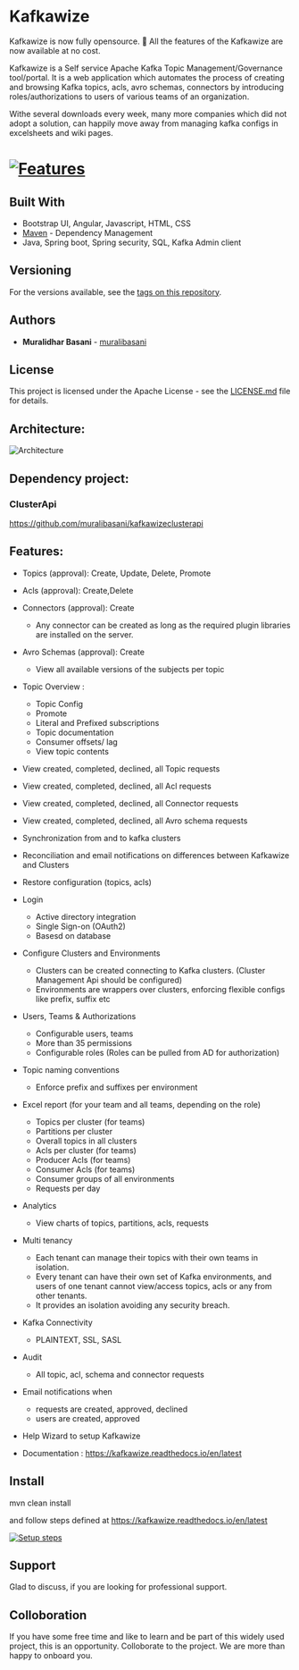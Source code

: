 # Kafkawize

Kafkawize is now fully opensource. 🥳 All the features of the Kafkawize are now available at no cost. 

Kafkawize is a Self service Apache Kafka Topic Management/Governance tool/portal. It is a web application which automates the process of creating and browsing Kafka topics, acls, avro schemas, connectors by introducing roles/authorizations to users of various teams of an organization.

Withe several downloads every week, many more companies which did not adopt a solution, can happily move away from managing kafka configs in excelsheets and wiki pages. 

[![Features](https://yt-embed.herokuapp.com/embed?v=i7nmi-lovgA)](https://www.youtube.com/watch?v=i7nmi-lovgA "Create a kafka topic")
=======

## Built With

* Bootstrap UI, Angular, Javascript, HTML, CSS 
* [Maven](https://maven.apache.org/) - Dependency Management
* Java, Spring boot, Spring security, SQL, Kafka Admin client 

## Versioning

For the versions available, see the [tags on this repository](https://github.com/muralibasani/kafkawize/tags).

## Authors

* **Muralidhar Basani** - [muralibasani](https://github.com/muralibasani)

## License

This project is licensed under the Apache License  - see the [LICENSE.md](LICENSE.md) file for details.

## Architecture:

![Architecture](https://github.com/muralibasani/kafkawize/blob/master/screenshots/arch.png)

## Dependency project:

### ClusterApi
https://github.com/muralibasani/kafkawizeclusterapi

## Features:

- Topics (approval): Create, Update, Delete, Promote
- Acls (approval):  Create,Delete
- Connectors (approval): Create
  - Any connector can be created as long as the required plugin libraries are installed on the server.  
- Avro Schemas (approval): Create
  - View all available versions of the subjects per topic
- Topic Overview :
  - Topic Config
  - Promote
  - Literal and Prefixed subscriptions
  - Topic documentation
  - Consumer offsets/ lag
  - View topic contents

- View created, completed, declined, all Topic requests
- View created, completed, declined, all Acl requests
- View created, completed, declined, all Connector requests
- View created, completed, declined, all Avro schema requests

- Synchronization from and to kafka clusters
- Reconciliation and email notifications on differences between Kafkawize and Clusters
- Restore configuration (topics, acls)

- Login 
  - Active directory integration
  - Single Sign-on (OAuth2)
  - Basesd on database
  
- Configure Clusters and Environments
  - Clusters can be created connecting to Kafka clusters. (Cluster Management Api should be configured)
  - Environments are wrappers over clusters, enforcing flexible configs like prefix, suffix etc

- Users, Teams & Authorizations
  - Configurable users, teams
  - More than 35 permissions
  - Configurable roles (Roles can be pulled from AD for authorization)

- Topic naming conventions
  - Enforce prefix and suffixes per environment

- Excel report (for your team and all teams, depending on the role)
  - Topics per cluster (for teams)
  - Partitions per cluster
  - Overall topics in all clusters
  - Acls per cluster (for teams)
  - Producer Acls  (for teams)
  - Consumer Acls  (for teams)
  - Consumer groups of all environments
  - Requests per day

- Analytics
  - View charts of topics, partitions, acls, requests

- Multi tenancy
  - Each tenant can manage their topics with their own teams in isolation.
  - Every tenant can have their own set of Kafka environments, and users
    of one tenant cannot view/access topics, acls or any from other tenants.
  - It provides an isolation avoiding any security breach.

- Kafka Connectivity
  - PLAINTEXT, SSL, SASL

- Audit
  - All topic, acl, schema and connector requests

- Email notifications when
  - requests are created, approved, declined
  - users are created, approved

- Help Wizard to setup Kafkawize

- Documentation : https://kafkawize.readthedocs.io/en/latest

## Install

mvn clean install

and follow steps defined at https://kafkawize.readthedocs.io/en/latest

[![Setup steps](https://yt-embed.herokuapp.com/embed?v=LOqjwARmbBs)](https://www.youtube.com/playlist?list=PLP9lIqI_cSE72D-VxYFEHW8T7VgS1NWmP "Kafkawize setup")

## Support

Glad to discuss, if you are looking for professional support.

## Colloboration

If you have some free time and like to learn and be part of this widely used project, this is an opportunity. Colloborate to the project. We are more than happy to onboard you.

